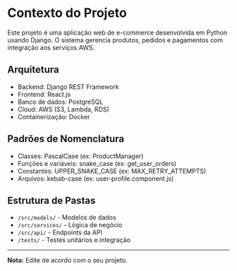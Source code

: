 # Contexto do Projeto

Este projeto é uma aplicação web de e-commerce desenvolvida em Python usando Django.
O sistema gerencia produtos, pedidos e pagamentos com integração aos serviços AWS.

## Arquitetura
- Backend: Django REST Framework
- Frontend: React.js
- Banco de dados: PostgreSQL
- Cloud: AWS (S3, Lambda, RDS)
- Containerização: Docker

## Padrões de Nomenclatura
- Classes: PascalCase (ex: ProductManager)
- Funções e variáveis: snake_case (ex: get_user_orders)
- Constantes: UPPER_SNAKE_CASE (ex: MAX_RETRY_ATTEMPTS)
- Arquivos: kebab-case (ex: user-profile.component.js)

## Estrutura de Pastas
- `/src/models/` - Modelos de dados
- `/src/services/` - Lógica de negócio
- `/src/api/` - Endpoints da API
- `/tests/` - Testes unitários e integração

---

**Nota:** Edite de acordo com o seu projeto.